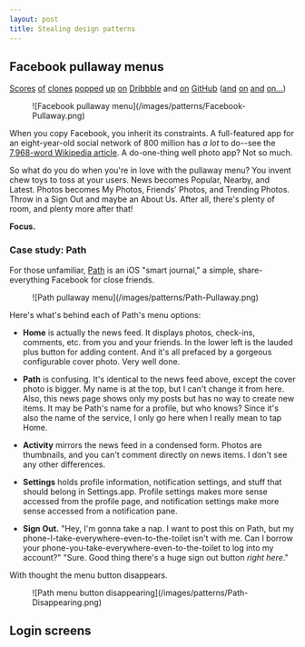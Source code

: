 ```yaml
---
layout: post
title: Stealing design patterns
---
```




## Facebook pullaway menus ##

[Scores](http://dribbble.com/shots/438343-Mused-App-Menu) [of](http://dribbble.com/shots/328680-Menu-Page) [clones](http://dribbble.com/shots/363643-TouristEye-App-Menu) [popped](http://dribbble.com/shots/379777-Icon-menu-iPhone-Retina-Display) [up](http://dribbble.com/shots/406034-Menu) [on](http://dribbble.com/shots/303814-mobile-pullout-menu-for-responsive-design) [Dribbble](http://dribbble.com/shots/352066-Float-Reader-Menu-Sneak-Peek) and [on](https://github.com/Inferis/ViewDeck) [GitHub](https://github.com/devindoty/DDMenuController) ([and](https://github.com/mystcolor/JTRevealSidebarDemo) [on](https://github.com/pkluz/ZUUIRevealController) [and](https://github.com/jeremieweldin/JWSlideMenu) [on&hellip;](https://github.com/mpociot/titanium-facebook-slide-menu))

<figure markdown="1">
    ![Facebook pullaway menu](/images/patterns/Facebook-Pullaway.png)
</figure>

When you copy Facebook, you inherit its constraints. A full-featured app for an eight-year-old social network of 800 million has *a lot* to do--see the [7,968-word Wikipedia article](http://en.wikipedia.org/wiki/Facebook_features). A do-one-thing well photo app? Not so much.

So what do you do when you're in love with the pullaway menu? You invent chew toys to toss at your users. News becomes Popular, Nearby, and Latest. Photos becomes My Photos, Friends' Photos, and Trending Photos. Throw in a Sign Out and maybe an About Us. After all, there's plenty of room, and plenty more after that!

**Focus.**

### Case study: Path ###

For those unfamiliar, [Path](https://path.com/) is an iOS "smart journal," a simple, share-everything Facebook for close friends.

<figure markdown="1">
    ![Path pullaway menu](/images/patterns/Path-Pullaway.png)
</figure>

Here's what's behind each of Path's menu options:

* **Home** is actually the news feed. It displays photos, check-ins, comments, etc. from you and your friends. In the lower left is the lauded plus button for adding content. And it's all prefaced by a gorgeous configurable cover photo. Very well done.

* **Path** is confusing. It's identical to the news feed above, except the cover photo is bigger. My name is at the top, but I can't change it from here. Also, this news page shows only my posts but has no way to create new items. It may be Path's name for a profile, but who knows? Since it's also the name of the service, I only go here when I really mean to tap Home.

* **Activity** mirrors the news feed in a condensed form. Photos are thumbnails, and you can't comment directly on news items. I don't see any other differences.

* **Settings** holds profile information, notification settings, and stuff that should belong in Settings.app. Profile settings makes more sense accessed from the profile page, and notification settings make more sense accessed from a notification pane.

* **Sign Out.** "Hey, I'm gonna take a nap. I want to post this on Path, but my phone-I-take-everywhere-even-to-the-toilet isn't with me. Can I borrow your phone-you-take-everywhere-even-to-the-toilet to log into my account?" "Sure. Good thing there's a huge sign out button *right here*."

With thought the menu button disappears.

<figure markdown="1">
    ![Path menu button disappearing](/images/patterns/Path-Disappearing.png)
</figure>

## Login screens ##
